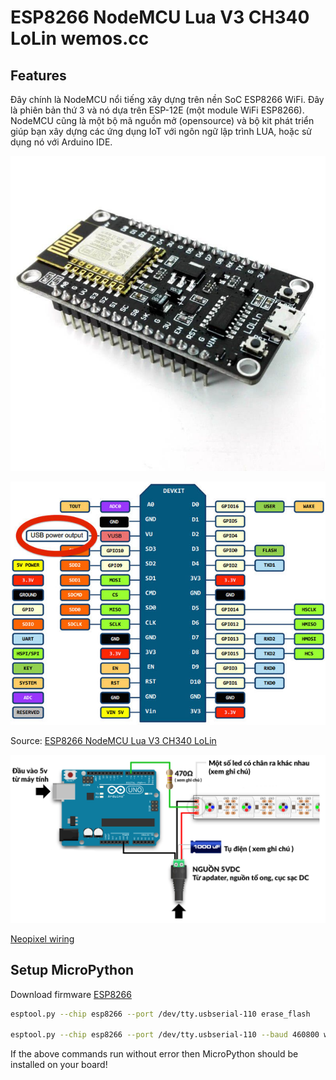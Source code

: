 # ESP8266 NodeMCU Lua V3 CH340 LoLin wemos.cc

## Features

Đây chính là NodeMCU nổi tiếng xây dựng trên nền SoC ESP8266 WiFi. Đây là phiên bản thứ 3 và nó dựa trên ESP-12E (một module WiFi ESP8266). NodeMCU cũng là một bộ mã nguồn mở (opensource) và bộ kit phát triển giúp bạn xây dựng các ứng dụng IoT với ngôn ngữ lập trình LUA, hoặc sử dụng nó với Arduino IDE.

![Front](./ESP8266-LoLin.jpg)

![Pinout](./ESP8266-LoLin-Pinout.jpg)

Source: [ESP8266 NodeMCU Lua V3 CH340 LoLin](https://www.cytrontech.vn/p-nodemcu-lua-v3-esp8266-wifi-with-ch340c)

![LED RGB WS2812](./led-rgb-ws2812-1.jpg)

[Neopixel wiring](https://nshopvn.com/product/led-day-ws2812-phu-epoxy-5vdc-1m-144-bong/)

## Setup MicroPython

Download firmware [ESP8266](https://micropython.org/download/ESP8266_GENERIC/)

```bash
esptool.py --chip esp8266 --port /dev/tty.usbserial-110 erase_flash

esptool.py --chip esp8266 --port /dev/tty.usbserial-110 --baud 460800 write_flash --flash_size=detect 0 ESP8266_GENERIC-20240222-v1.22.2.bin
```

If the above commands run without error then MicroPython should be installed on your board!

